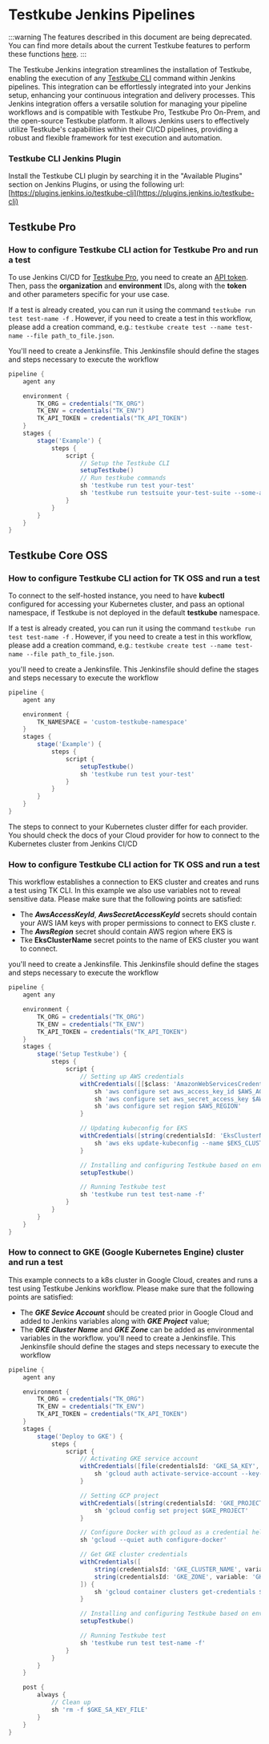 # Testkube Jenkins Pipelines

:::warning
The features described in this document are being deprecated. You can find more details about the current Testkube features to perform these functions [here](../articles/legacy-features.md).
:::

The Testkube Jenkins integration streamlines the installation of Testkube, enabling the execution of any [Testkube CLI](https://docs.testkube.io/cli/testkube) command within Jenkins pipelines. This integration can be effortlessly integrated into your Jenkins setup, enhancing your continuous integration and delivery processes.
This Jenkins integration offers a versatile solution for managing your pipeline workflows and is compatible with Testkube Pro, Testkube Pro On-Prem, and the open-source Testkube platform. It allows Jenkins users to effectively utilize Testkube's capabilities within their CI/CD pipelines, providing a robust and flexible framework for test execution and automation.

### Testkube CLI Jenkins Plugin

Install the Testkube CLI plugin by searching it in the "Available Plugins" section on Jenkins Plugins, or using the following url:
[https://plugins.jenkins.io/testkube-cli](https://plugins.jenkins.io/testkube-cli)

## Testkube Pro

### How to configure Testkube CLI action for Testkube Pro and run a test

To use Jenkins CI/CD for [Testkube Pro](https://app.testkube.io/), you need to create an [API token](https://docs.testkube.io/testkube-pro/articles/organization-management/#api-tokens).
Then, pass the **organization** and **environment** IDs, along with the **token** and other parameters specific for your use case.

If a test is already created, you can run it using the command `testkube run test test-name -f` . However, if you need to create a test in this workflow, please add a creation command, e.g.: `testkube create test --name test-name --file path_to_file.json`.

You'll need to create a Jenkinsfile. This Jenkinsfile should define the stages and steps necessary to execute the workflow

```groovy
pipeline {
    agent any

    environment {
        TK_ORG = credentials("TK_ORG")
        TK_ENV = credentials("TK_ENV")
        TK_API_TOKEN = credentials("TK_API_TOKEN")
    }
    stages {
        stage('Example') {
            steps {
                script {
                    // Setup the Testkube CLI
                    setupTestkube()
                    // Run testkube commands
                    sh 'testkube run test your-test'
                    sh 'testkube run testsuite your-test-suite --some-arg --other-arg'
                }
            }
        }
    }
}
```

## Testkube Core OSS

### How to configure Testkube CLI action for TK OSS and run a test

To connect to the self-hosted instance, you need to have **kubectl** configured for accessing your Kubernetes cluster, and pass an optional namespace, if Testkube is not deployed in the default **testkube** namespace. 

If a test is already created, you can run it using the command `testkube run test test-name -f` . However, if you need to create a test in this workflow, please add a creation command, e.g.: `testkube create test --name test-name --file path_to_file.json`.

you'll need to create a Jenkinsfile. This Jenkinsfile should define the stages and steps necessary to execute the workflow

```groovy
pipeline {
    agent any

    environment {
        TK_NAMESPACE = 'custom-testkube-namespace'
    }
    stages {
        stage('Example') {
            steps {
                script {
                    setupTestkube()
                    sh 'testkube run test your-test'
                }
            }
        }
    }
}
```

The steps to connect to your Kubernetes cluster differ for each provider. You should check the docs of your Cloud provider for how to connect to the Kubernetes cluster from Jenkins CI/CD

### How to configure Testkube CLI action for TK OSS and run a test

This workflow establishes a connection to EKS cluster and creates and runs a test using TK CLI. In this example we also use variables not
 to reveal sensitive data. Please make sure that the following points are satisfied:
- The **_AwsAccessKeyId_**, **_AwsSecretAccessKeyId_** secrets should contain your AWS IAM keys with proper permissions to connect to EKS cluste
r.
- The **_AwsRegion_** secret should contain AWS region where EKS is
- Tke **EksClusterName** secret points to the name of EKS cluster you want to connect.

you'll need to create a Jenkinsfile. This Jenkinsfile should define the stages and steps necessary to execute the workflow

```groovy
pipeline {
    agent any

    environment {
        TK_ORG = credentials("TK_ORG")
        TK_ENV = credentials("TK_ENV")
        TK_API_TOKEN = credentials("TK_API_TOKEN")
    }
    stages {
        stage('Setup Testkube') {
            steps {
                script {
                    // Setting up AWS credentials
                    withCredentials([[$class: 'AmazonWebServicesCredentialsBinding', credentialsId: 'AwsAccessKeyId']]) {
                        sh 'aws configure set aws_access_key_id $AWS_ACCESS_KEY_ID'
                        sh 'aws configure set aws_secret_access_key $AWS_SECRET_ACCESS_KEY'
                        sh 'aws configure set region $AWS_REGION'
                    }

                    // Updating kubeconfig for EKS
                    withCredentials([string(credentialsId: 'EksClusterName', variable: 'EKS_CLUSTER_NAME')]) {
                        sh 'aws eks update-kubeconfig --name $EKS_CLUSTER_NAME --region $AWS_REGION'
                    }

                    // Installing and configuring Testkube based on env vars
                    setupTestkube()

                    // Running Testkube test
                    sh 'testkube run test test-name -f'
                }
            }
        }
    }
}
```

### How to connect to GKE (Google Kubernetes Engine) cluster and run a test 

This example connects to a k8s cluster in Google Cloud, creates and runs a test using Testkube Jenkins workflow. Please make sure that the following points are satisfied:
- The **_GKE Sevice Account_** should be created prior in Google Cloud and added to Jenkins variables along with **_GKE Project_** value;
- The **_GKE Cluster Name_** and **_GKE Zone_** can be added as environmental variables in the workflow.
you'll need to create a Jenkinsfile. This Jenkinsfile should define the stages and steps necessary to execute the workflow

```groovy
pipeline {
    agent any

    environment {
        TK_ORG = credentials("TK_ORG")
        TK_ENV = credentials("TK_ENV")
        TK_API_TOKEN = credentials("TK_API_TOKEN")
    }
    stages {
        stage('Deploy to GKE') {
            steps {
                script {
                    // Activating GKE service account
                    withCredentials([file(credentialsId: 'GKE_SA_KEY', variable: 'GKE_SA_KEY_FILE')]) {
                        sh 'gcloud auth activate-service-account --key-file=$GKE_SA_KEY_FILE'
                    }

                    // Setting GCP project
                    withCredentials([string(credentialsId: 'GKE_PROJECT', variable: 'GKE_PROJECT')]) {
                        sh 'gcloud config set project $GKE_PROJECT'
                    }

                    // Configure Docker with gcloud as a credential helper
                    sh 'gcloud --quiet auth configure-docker'

                    // Get GKE cluster credentials
                    withCredentials([
                        string(credentialsId: 'GKE_CLUSTER_NAME', variable: 'GKE_CLUSTER_NAME'),
                        string(credentialsId: 'GKE_ZONE', variable: 'GKE_ZONE')
                    ]) {
                        sh 'gcloud container clusters get-credentials $GKE_CLUSTER_NAME --zone $GKE_ZONE'
                    }

                    // Installing and configuring Testkube based on env vars
                    setupTestkube()

                    // Running Testkube test
                    sh 'testkube run test test-name -f'
                }
            }
        }
    }

    post {
        always {
            // Clean up
            sh 'rm -f $GKE_SA_KEY_FILE'
        }
    }
}
```
